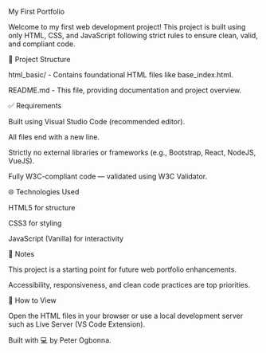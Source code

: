 My First Portfolio

Welcome to my first web development project! This project is built using only HTML, CSS, and JavaScript following strict rules to ensure clean, valid, and compliant code.

📁 Project Structure

html_basic/ - Contains foundational HTML files like base_index.html.

README.md - This file, providing documentation and project overview.

✅ Requirements

Built using Visual Studio Code (recommended editor).

All files end with a new line.

Strictly no external libraries or frameworks (e.g., Bootstrap, React, NodeJS, VueJS).

Fully W3C-compliant code — validated using W3C Validator.

🌐 Technologies Used

HTML5 for structure

CSS3 for styling

JavaScript (Vanilla) for interactivity

📌 Notes

This project is a starting point for future web portfolio enhancements.

Accessibility, responsiveness, and clean code practices are top priorities.

🚀 How to View

Open the HTML files in your browser or use a local development server such as Live Server (VS Code Extension).

Built with 💻 by Peter Ogbonna.